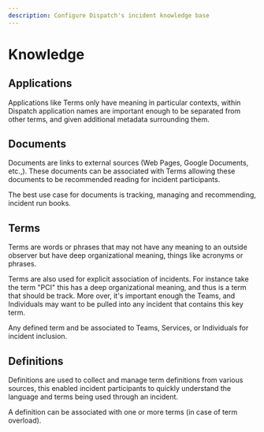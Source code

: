 ```yaml
---
description: Configure Dispatch's incident knowledge base
---
```


# Knowledge

## Applications

Applications like Terms only have meaning in particular contexts, within Dispatch application names are important enough to be separated from other terms, and given additional metadata surrounding them.

## Documents

Documents are links to external sources \(Web Pages, Google Documents, etc.,\). These documents can be associated with Terms allowing these documents to be recommended reading for incident participants. 

The best use case for documents is tracking, managing and recommending, incident run books.

## Terms

Terms are words or phrases that may not have any meaning to an outside observer but have deep organizational meaning, things like acronyms or phrases. 

Terms are also used for explicit association of incidents. For instance take the term "PCI" this has a deep organizational meaning, and thus is a term that should be track. More over, it's important enough the Teams, and Individuals may want to be pulled into any incident that contains this key term. 

Any defined term and be associated to Teams, Services, or Individuals for incident inclusion.

## Definitions

Definitions are used to collect and manage term definitions from various sources, this enabled incident participants to quickly understand the language and terms being used through an incident.

A definition can be associated with one or more terms \(in case of term overload\).



